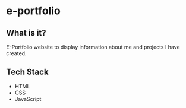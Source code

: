# e-portfolio

## What is it?
E-Portfolio website to display information about me and projects I have created.

## Tech Stack
- HTML
- CSS
- JavaScript
